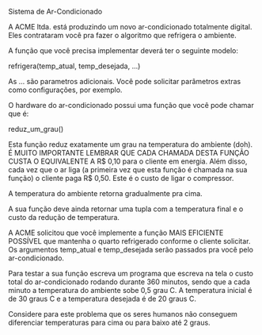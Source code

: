 Sistema de Ar-Condicionado

A ACME ltda. está produzindo um novo ar-condicionado totalmente
digital. Eles contrataram você pra fazer o algoritmo que refrigera o
ambiente.

A função que você precisa implementar deverá ter o seguinte modelo:

refrigera(temp_atual, temp_desejada, ...)

As ... são parametros adicionais. Você pode solicitar parâmetros
extras como configurações, por exemplo.

O hardware do ar-condicionado possui uma função que você pode chamar que é:

reduz_um_grau()

Esta função reduz exatamente um grau na temperatura do ambiente (doh).
É MUITO IMPORTANTE LEMBRAR QUE CADA CHAMADA DESTA FUNÇÃO CUSTA O
EQUIVALENTE A R$ 0,10 para o cliente em energia. Além disso, cada vez
que o ar liga (a primeira vez que esta função é chamada na sua função)
o cliente paga R$ 0,50. Este é o custo de ligar o compressor.

A temperatura do ambiente retorna gradualmente pra cima.

A sua função deve ainda retornar uma tupla com a temperatura final e o
custo da redução de temperatura.

A ACME solicitou que você implemente a função MAIS EFICIENTE POSSÍVEL
que mantenha o quarto refrigerado conforme o cliente solicitar. Os
argumentos temp_atual e temp_desejada serão passados pra você pelo
ar-condicionado.

Para testar a sua função escreva um programa que escreva na tela o
custo total do ar-condicionado rodando durante 360 minutos, sendo que
a cada minuto a temperatura do ambiente sobe 0,5 grau C. A temperatura
inicial é de 30 graus C e a temperatura desejada é de 20 graus C.

Considere para este problema que os seres humanos não conseguem diferenciar 
temperaturas para cima ou para baixo até 2 graus.
